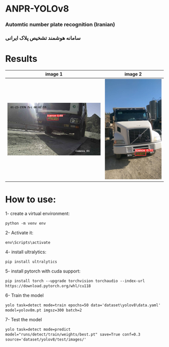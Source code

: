 # ANPR-YOLOv8
### Automtic number plate recognition (Iranian)

### سامانه هوشمند تشخیص پلاک ایرانی

# Results

| image 1 | image 2 |
|----------|----------|
|<img src="files/1.jpg" alt="Image 1">|<img src="files/4.jpeg" alt="Image 4">|



# How to use:
1- create a virtual environment:
```
python -m venv env
```
2- Activate it:
```
env\Scripts\activate
```

4- install ultralytics:
```
pip install ultralytics
```

5- install pytorch with cuda support:

```
pip install torch --upgrade torchvision torchaudio --index-url https://download.pytorch.org/whl/cu118
```

6- Train the model
```
yolo task=detect mode=train epochs=50 data='dataset\yolov8\data.yaml' model=yolov8m.pt imgsz=300 batch=2 
```

7- Test the model
```
yolo task=detect mode=predict model="runs/detect/train/weights/best.pt" save=True conf=0.3 source='dataset/yolov8/test/images/'
```